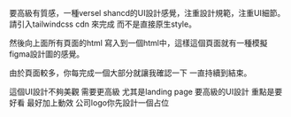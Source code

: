

要高級有質感，一種versel shancd的UI設計感覺，注重設計規範，注重UI細節。
請引入tailwindcss cdn 來完成 而不是直接原生style。

然後向上面所有頁面的html 寫入到一個html中，這樣這個頁面就有一種模擬figma設計圖的感覺。

由於頁面較多，你每完成一個大部分就讓我確認一下 一直持續到結束。

 這個UI設計不夠美觀 需要更高級 尤其是landing page 要高級的UI設計 重點是要好看 最好加上動效 公司logo你先設計一個占位